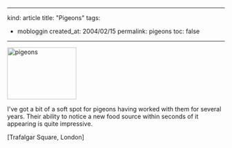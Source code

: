 -----
kind: article
title: "Pigeons"
tags:
- mobloggin
created_at: 2004/02/15
permalink: pigeons
toc: false
-----

<p class="img-shadow"><img src="/mt-static/blog/archives/images/pigeons.jpg" alt="pigeons" width="160" height="120" border="0" /></p><p>I've got a bit of a soft spot for pigeons having worked with them for several years. Their ability to notice a new food source within seconds of it appearing is quite impressive.</p>

<p>[Trafalgar Square, London]</p>


